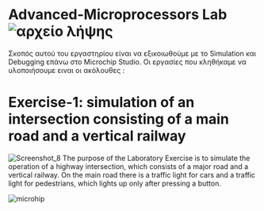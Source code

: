 # Advanced-Microprocessors Lab  ![αρχείο λήψης](https://github.com/user-attachments/assets/e6176ea0-6bb7-4367-b51b-a9cc69540035) 
Σκοπός αυτού του εργαστηρίου είναι να εξικοιωθούμε με το Simulation και Debugging επάνω στο Microchip Studio. Οι εργασίες που κληθήκαμε να υλοποιήσουμε ειναι οι ακόλουθες :  
# Exercise-1: simulation of an intersection consisting of a main road and a vertical railway 
![Screenshot_8](https://github.com/user-attachments/assets/56af7783-9562-48a1-8980-c772936ed820)
The purpose of the Laboratory Exercise is to simulate the operation of a highway intersection, which consists of a major road and a vertical railway. On the main road there is a traffic light for cars and a traffic light for pedestrians, which lights up only after pressing a button.



![microhip](https://github.com/user-attachments/assets/bd910535-af44-4eda-81cf-931e54adf88a)

